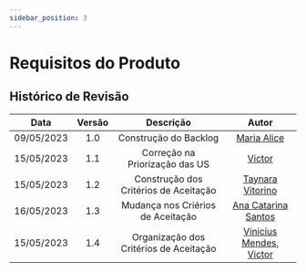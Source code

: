 ```yaml
---
sidebar_position: 3
---
```


# Requisitos do Produto

## Histórico de Revisão

|**Data**|**Versão**|**Descrição**|**Autor**|
|:------:|:--------:|:-----------:|:-------:|
| 09/05/2023 | 1.0 | Construção do Backlog | [Maria Alice](https://github.com/Maliz30)|
| 15/05/2023 | 1.1 | Correção na Priorização das US | [Victor](https://github.com/ViictorHugoo)|
| 15/05/2023 | 1.2 | Construção dos Critérios de Aceitação | [Taynara Vitorino](https://github.com/taybalau)|
| 16/05/2023 | 1.3 | Mudança nos Criérios de Aceitação| [Ana Catarina Santos](https://github.com/an4catarina)|
| 15/05/2023 | 1.4 | Organização dos Critérios de Aceitação| [Vinicius Mendes](https://github.com/yabamiah), [Victor](https://github.com/ViictorHugoo) |